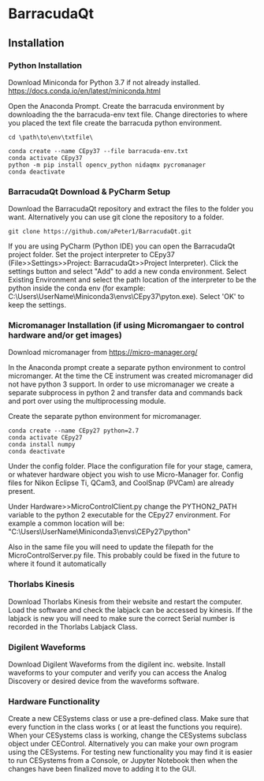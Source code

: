 # BarracudaQt

## Installation

### Python Installation 
Download Miniconda for Python 3.7 if not already installed. https://docs.conda.io/en/latest/miniconda.html

Open the Anaconda Prompt. Create the barracuda environment by downloading the the barracuda-env text file. Change directories to where you placed the text file create the barracuda python environment. 

~~~
cd \path\to\env\txtfile\

conda create --name CEpy37 --file barracuda-env.txt
conda activate CEpy37
python -m pip install opencv_python nidaqmx pycromanager
conda deactivate
~~~

### BarracudaQt Download & PyCharm Setup

Download the BarracudaQt repository and extract the files to the folder you want. Alternatively you can use git clone the repository to a folder. 

~~~
git clone https://github.com/aPeter1/BarracudaQt.git
~~~

If you are using PyCharm (Python IDE) you can open the BarracudaQt project folder. Set the project interpreter to CEpy37 (File>>Settings>>Project: BarracudaQt>>Project Interpreter). Click the settings button and select "Add" to add a new conda environment. Select Existing Environment and select the path location of the interpreter to be the python inside the conda env (for example: C:\Users\UserName\Miniconda3\envs\CEpy37\pyton.exe). Select 'OK' to keep the settings. 


### Micromanager Installation (if using Micromangaer to control hardware and/or get images)

Download micromanager from https://micro-manager.org/

In the Anaconda prompt create a separate python environment to control micromanger. At the time the CE instrument was created micromanager did not have python 3 support. In order to use micromanager we create a separate subprocess in python 2 and transfer data and commands back and port over using the multiprocessing module. 

Create the separate python environment for micromanager. 

~~~
conda create --name CEpy27 python=2.7
conda activate CEpy27
conda install numpy
conda deactivate
~~~

Under the config folder. Place the configuration file for your stage, camera, or whatever hardware object you wish to use Micro-Manager for. Config files for Nikon Eclipse Ti, QCam3, and CoolSnap (PVCam) are already present. 

Under Hardware>>MicroControlClient.py change the PYTHON2_PATH variable to the python 2 executable for the CEpy27 environment.
For example a common location will be: "C:\Users\UserName\Miniconda3\envs\CEPy27\python"

Also in the same file you will need to update the filepath for the MicroControlServer.py file. This probably could be fixed in the future to where it found it automatically

### Thorlabs Kinesis

Download Thorlabs Kinesis from their website and restart the computer. Load the software and check the labjack can be accessed by kinesis. If the labjack is new you will need to make sure the correct Serial number is recorded in the Thorlabs Labjack Class. 

### Digilent Waveforms
Download Digilent Waveforms from the digilent inc. website. Install waveforms to your computer and verify you can access the Analog Discovery or desired device from the waveforms software. 

### Hardware Functionality

Create a new CESystems class or use a pre-defined class. Make sure that every function in the class works ( or at least the functions you require).
When your CESystems class is working, change the CESystems subclass object under CEControl. Alternatively you can make your own program using the CESystems.
For testing new functionality you may find it is easier to run CESystems from a Console, or Jupyter Notebook then when the
changes have been finalized move to adding it to the GUI. 

